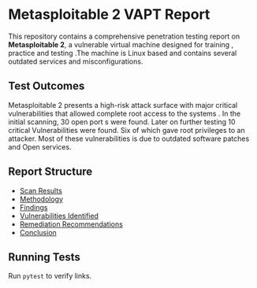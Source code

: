# Metasploitable 2 VAPT Report

This repository contains a comprehensive penetration testing report on **Metasploitable 2**, a vulnerable virtual machine
designed for training , practice and testing .The machine is Linux based and contains several outdated services and misconfigurations.

## Test Outcomes
Metasploitable 2 presents a high-risk attack surface with major critical vulnerabilities that allowed complete root access to the  systems .
In the initial scanning, 30 open port s were found. Later on further testing 10 critical  Vulnerabilities were found. Six of which gave root privileges to an attacker. 
Most of these vulnerabilities is due to outdated software patches and Open services.


## Report Structure
- [Scan Results](01_Scan_Results.md)
- [Methodology](02_Methodology.md)
- [Findings](03_Findings.md)
- [Vulnerabilities Identified](04_Vulnerabilites.md)
- [Remediation Recommendations](05_Remediation.md)
- [Conclusion](06_Conclusion.md)

## Running Tests
Run `pytest` to verify links.
